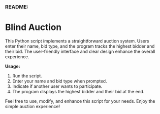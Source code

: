 
### README:

# Blind Auction

This Python script implements a straightforward auction system. Users enter their name, bid type, and the program tracks the highest bidder and their bid. The user-friendly interface and clear design enhance the overall experience. 

**Usage:**
1. Run the script.
2. Enter your name and bid type when prompted.
3. Indicate if another user wants to participate.
4. The program displays the highest bidder and their bid at the end.

Feel free to use, modify, and enhance this script for your needs. Enjoy the simple auction experience!
